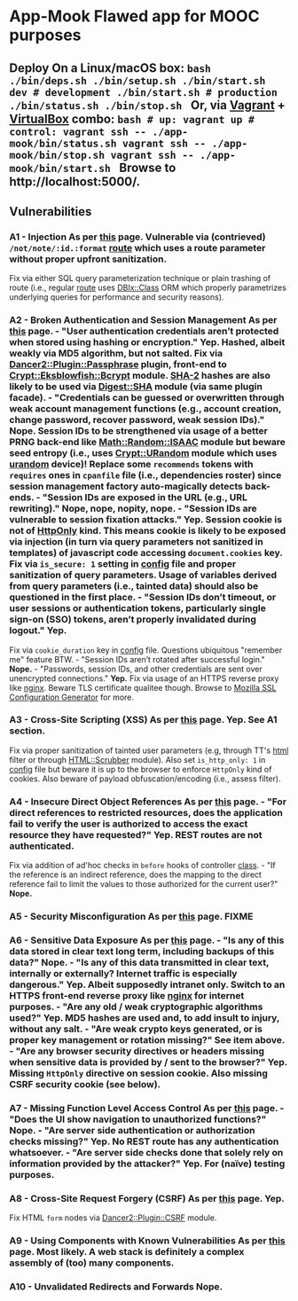 # App-Mook **Flawed** app for MOOC purposes 
## Deploy On a Linux/macOS box: ```bash ./bin/deps.sh ./bin/setup.sh ./bin/start.sh dev # development ./bin/start.sh # production ./bin/status.sh ./bin/stop.sh ``` Or, via [Vagrant](https://www.vagrantup.com/) + [VirtualBox](https://www.virtualbox.org/) combo: ```bash # up: vagrant up # control: vagrant ssh -- ./app-mook/bin/status.sh vagrant ssh -- ./app-mook/bin/stop.sh vagrant ssh -- ./app-mook/bin/start.sh ``` Browse to http://localhost:5000/. 

## Vulnerabilities 

### A1 - Injection As per [this](https://www.owasp.org/index.php/Top_10_2013-A1-Injection) page. **Vulnerable** via (contrieved) `/not/note/:id.:format` [route](lib/App/Mook/NOT/Note.pm) which uses a route parameter without proper upfront sanitization. 

Fix via either SQL query parameterization technique or plain trashing of route (i.e., regular [route](lib/App/Mook/API/Note.pm) uses [DBIx::Class](https://metacpan.org/pod/DBIx::Class) ORM which properly parametrizes underlying queries for performance and security reasons). 

### A2 - Broken Authentication and Session Management As per [this](https://www.owasp.org/index.php/Top_10_2013-A2-Broken_Authentication_and_Session_Management) page. - "User authentication credentials aren’t protected when stored using hashing or encryption." **Yep.** Hashed, albeit weakly via MD5 algorithm, but **not** salted. Fix via [Dancer2::Plugin::Passphrase](https://metacpan.org/pod/Dancer2::Plugin::Passphrase) plugin, front-end to [Crypt::Eksblowfish::Bcrypt](https://metacpan.org/pod/Crypt::Eksblowfish::Bcrypt) module. [SHA-2](https://en.wikipedia.org/wiki/Sha-2) hashes are also likely to be used via [Digest::SHA](https://metacpan.org/pod/Digest::SHA) module (via same plugin facade). - "Credentials can be guessed or overwritten through weak account management functions (e.g., account creation, change password, recover password, weak session IDs)." **Nope.** Session IDs to be strengthened via usage of a better PRNG back-end like [Math::Random::ISAAC](https://metacpan.org/pod/Math::Random::ISAAC) module but beware seed entropy (i.e., uses [Crypt::URandom](https://metacpan.org/pod/Crypt::URandom) module which uses [urandom](https://linux.die.net/man/4/urandom) device)! Replace some `recommends` tokens with `requires` ones in `cpanfile` file (i.e., dependencies roster) since session management factory auto-magically detects back-ends. - "Session IDs are exposed in the URL (e.g., URL rewriting)." **Nope, nope, nopity, nope.** - "Session IDs are vulnerable to session fixation attacks." **Yep.** Session cookie is not of [HttpOnly](https://www.owasp.org/index.php/HttpOnly) kind. This means cookie is likely to be exposed via injection (in turn via query parameters not sanitized in templates) of javascript code accessing `document.cookies` key. Fix via `is_secure: 1` setting in [config](config.yml) file and proper sanitization of query parameters. Usage of variables derived from query parameters (i.e., tainted data) should also be questioned in the first place. - "Session IDs don’t timeout, or user sessions or authentication tokens, particularly single sign-on (SSO) tokens, aren’t properly invalidated during logout." **Yep.** 

Fix via `cookie_duration` key in [config](config.yml) file. Questions ubiquitous "remember me" feature BTW. - "Session IDs aren’t rotated after successful login." **Nope.** - "Passwords, session IDs, and other credentials are sent over unencrypted connections." **Yep.** Fix via usage of an HTTPS reverse proxy like [nginx](http://nginx.org/). Beware TLS certificate qualitee though. Browse to [Mozilla SSL Configuration Generator](https://mozilla.github.io/server-side-tls/ssl-config-generator/) for more. 

### A3 - Cross-Site Scripting (XSS) As per [this](https://www.owasp.org/index.php/Top_10_2013-A3-Cross-Site_Scripting_(XSS)) page. **Yep.** See **A1** section. 

Fix via proper sanitization of tainted user parameters (e.g, through TT's [html](http://template-toolkit.org/docs/manual/Filters.html#section_html) filter or through [HTML::Scrubber](https://metacpan.org/pod/HTML::Scrubber) module). Also set `is_http_only: 1` in [config](config.yml) file but beware it is up to the browser to enforce `HttpOnly` kind of cookies. Also beware of payload obfuscation/encoding (i.e., assess filter). 

### A4 - Insecure Direct Object References As per [this](https://www.owasp.org/index.php/Top_10_2013-A4-Insecure_Direct_Object_References) page. - "For direct references to restricted resources, does the application fail to verify the user is authorized to access the exact resource they have requested?" **Yep.** REST routes are not authenticated. 

Fix via addition of ad'hoc checks in `before` hooks of controller [class](lib/App/Sec/API/Note.pm). - "If the reference is an indirect reference, does the mapping to the direct reference fail to limit the values to those authorized for the current user?" **Nope.** 

### A5 - Security Misconfiguration As per [this](https://www.owasp.org/index.php/Top_10_2013-A5-Security_Misconfiguration) page. **FIXME** 

### A6 - Sensitive Data Exposure As per [this](https://www.owasp.org/index.php/Top_10_2013-A6-Sensitive_Data_Exposure) page. - "Is any of this data stored in clear text long term, including backups of this data?" **Nope.** - "Is any of this data transmitted in clear text, internally or externally? Internet traffic is especially dangerous." **Yep.** Albeit supposedly intranet only. Switch to an HTTPS front-end reverse proxy like [nginx](http://nginx.org/) for internet purposes. - "Are any old / weak cryptographic algorithms used?" **Yep.** MD5 hashes are used and, to add insult to injury, **without any salt**. - "Are weak crypto keys generated, or is proper key management or rotation missing?" See item above. - "Are any browser security directives or headers missing when sensitive data is provided by / sent to the browser?" **Yep.** Missing `HttpOnly` directive on session cookie. Also missing CSRF security cookie (see below). 

### A7 - Missing Function Level Access Control As per [this](https://www.owasp.org/index.php/Top_10_2013-A7-Missing_Function_Level_Access_Control) page. - "Does the UI show navigation to unauthorized functions?" **Nope.** - "Are server side authentication or authorization checks missing?" **Yep.** No REST route has any authentication whatsoever. - "Are server side checks done that solely rely on information provided by the attacker?" **Yep.** For (naïve) testing purposes. 

### A8 - Cross-Site Request Forgery (CSRF) As per [this](https://www.owasp.org/index.php/Top_10_2013-A8-Cross-Site_Request_Forgery_(CSRF)) page. **Yep.** 

Fix HTML `form` nodes via [Dancer2::Plugin::CSRF](https://metacpan.org/pod/Dancer2::Plugin::CSRF) module. 

### A9 - Using Components with Known Vulnerabilities As per [this](https://www.owasp.org/index.php/Top_10_2013-A9-Using_Components_with_Known_Vulnerabilities) page. **Most likely.** A web stack is definitely a complex assembly of (too) many components. 

### A10 - Unvalidated Redirects and Forwards **Nope.**
